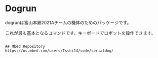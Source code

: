 # Dogrun

dogrunは富山本郷2021Aチームの機体のためのパッケージです。

これが最も基本となるコマンドです、キーボードでロボットを操作できます。
```roslaunch dogrun keyboard_manual.launch

## Mbed Repository
https://os.mbed.com/users/Isshi14/code/serialdog/
